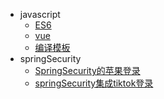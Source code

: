 * javascript
  - [ES6](javascript/es6/es6.md)
  - [vue](javascript/vue/vue源码学习.md)
  - [编译模板](javascript/vue/编译模板.md)
* springSecurity
  - [SpringSecurity的苹果登录](springSecurity/SpringSecurity的苹果登录.md)
  - [springSecurity集成tiktok登录](springSecurity/springSecurity集成tiktok登录.md)

